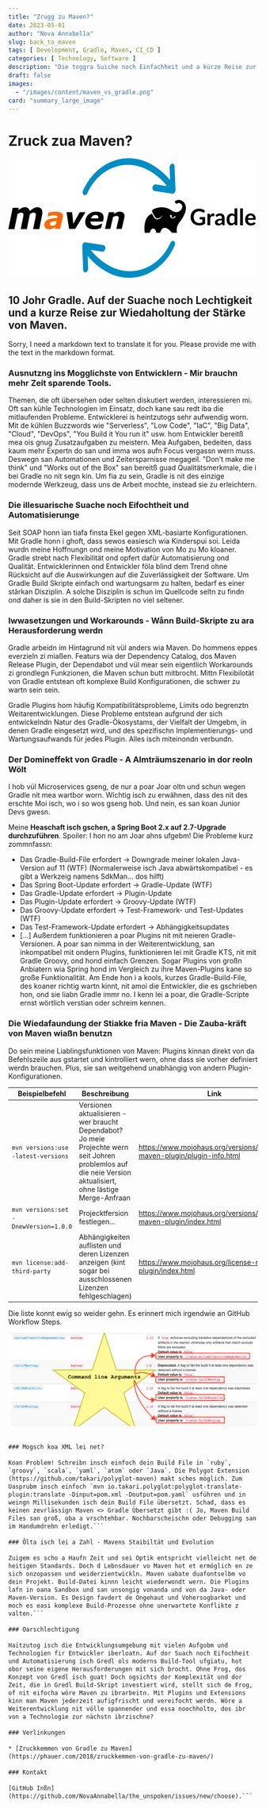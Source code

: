 ```yaml
---
title: "Zrugg zu Maven?"
date: 2023-05-01
author: "Nova Annabella"
slug: back_to_maven
tags: [ Development, Gradle, Maven, CI_CD ]
categories: [ Technology, Software ]
description: "Die toggra Suiche noch Einfachheit und a kürze Reise zur Wiedahentdeckung der Macht von Maven."
draft: false
images:
  - "/images/content/maven_vs_gradle.png"
card: "summary_large_image"
---
```



# Zruck zua Maven?

[![maven_vs_gradle](/images/content/maven_vs_gradle.png)](https://phauer.com/2018/gscheiter-umsteig-von-gradle-zu-maven/)

## 10 Johr Gradle. Auf der Suache noch Lechtigkeit und a kurze Reise zur Wiedaholtung der Stärke von Maven.

Sorry, I need a markdown text to translate it for you. Please provide me with the text in the markdown format.

### Ausnutzng ins Mogglichste von Entwicklern - Mir brauchn mehr Zeit sparende Tools.

Themen, die oft übersehen oder selten diskutiert werden, interessieren mi. Oft san kühle Technologien im Einsatz, doch
kane sau redt iba die mitlaufenden Probleme. Entwicklerei is heintzutogs sehr aufwendig worn. Mit de kühlen Buzzwords
wie "Serverless", "Low Code", "IaC", "Big Data", "Cloud", "DevOps", "You Build it You run it" usw. hom Entwickler
bereitß mea ois gnug Zusatzaufgaben zu meistern. Mea Aufgaben, bedeiten, dass kaum mehr Expertn do san und imma wos aufn
Focus vergassn wern muss. Deswegn san Automationen und Zeitersparnisse megageil. "Don’t make me think" und "Works out of
the Box" san bereitß guad Qualitätsmerkmale, die i bei Gradle no nit segn kin. Um fia zu sein, Gradle is nit des einzige
modernde Werkzeug, dass uns de Arbeit mochte, instead sie zu erleichtern.

### Die illesuarische Suache noch Eifochtheit und Automatisierunge

Seit SOAP honn ian tiafa finsta Ekel gegen XML-basiarte Konfigurationen. Mit Gradle honn i ghoft, dass sewos easiesch wia Kinderspui soi. Leida wurdn meine Hoffnungn ond meine Motivation von Mo zu Mo kloaner. Gradle strebt nach Flexibilität ond opfert dafür Automatisierung ond Qualität. Entwicklerinnen ond Entwickler föla blind dem Trend ohne Rücksicht auf die Auswirkungen auf die Zuverlässigkeit der Software. Um Gradle Build Skripte einfach ond wartungsarm zu halten, bedarf es einer stãrkan Disziplin. A solche Disziplin is schun im Quellcode seltn zu findn ond daher is sie in den Build-Skripten no viel seltener.

### Iwwasetzungen und Workarounds - Wånn Build-Skripte zu ara Herausforderung werdn

Gradle arbeidn im Hintagrund nit vül anders wia Maven. Do hommens eppes everzieln zi miaßen. Featurs wia der 
Dependency Catalog, dos Maven Release Plugin, der Dependabot und vül mear sein eigentlich Workarounds zi grondlegn 
Funkzionen, die Maven schun butt mitbrocht. Mittn Flexibilotät von Gradle entstean oft komplexe Build Konfigurationen, 
die schwer zu wartn sein sein.

Gradle Plugins hom häufig Kompatibilitätsprobleme, Limits odo begrenztn Weitarentwicklungen. Diese Probleme entstean 
aufgrund der sich entwickelndn Natur des Gradle-Ökosystams, der Vielfalt der Umgebm, in denen Gradle eingesetzt 
wird, und des spezifischn Implementierungs- und Wartungsaufwands für jedes Plugin. Alles isch miteinondn verbundn.

### Der Domineffekt von Gradle - A Almträumszenario in dor reoln Wölt

I hob vül Microservices gseng, de nur a poar Joar oltn und schun wegen Gradle nit mea wartbor worn. 
Wichtig isch zu erwähnen, dass des nit des erschte Moi isch, wo i so wos gseng hob. Und nein, es san koan Junior Devs gwesn.

Meine **Heaschaft isch gschen, a Spring Boot 2.x auf 2.7-Upgrade durchzuführen**. Spoiler: I hon no am Joar ahns ufgebm! Die Probleme kurz zommnfassn:

* Das Gradle-Build-File erfordert -> Downgrade meiner lokalen Java-Version auf 11 (WTF) (Normalerweise isch Java 
  abwärtskompatibel - es gibt a Werkzeig namens SdkMan... dos hilft)
* Das Spring Boot-Update erfordert -> Gradle-Update (WTF)
* Das Gradle-Update erfordert -> Plugin-Update
* Das Plugin-Update erfordert -> Groovy-Update (WTF)
* Das Groovy-Update erfordert -> Test-Framework- und Test-Updates (WTF)
* Das Test-Framework-Update erfordert -> Abhängigkeitsupdates
* \[...]
  Außerdem funktionieren a poar Plugins nit mit neieren Gradle-Versionen. A poar san nimma in der Weiterentwicklung, 
  san inkompatibel mit ondern Plugins, funktionieren lei mit Gradle KTS, nit mit Gradle Groovy, ond hond einfach 
  Grenzen. Sogar Plugins von großn Anbiatern wia Spring hond im Vergleich zu ihre Maven-Plugins kane so große 
  Funktionalität. Am Ende hon i a kools, kurzes Gradle-Build-File, des koaner richtig wartn kinnt, nit amoi die 
  Entwickler, die es gschrieben hon, ond sie liabn Gradle immr no. I kenn lei a poar, die Gradle-Scripte ernst wörtlich 
  verstian oder schreim kennen.

### Die Wiedafaundung der Stiakke fria Maven - Die Zauba-kräft von Maven wiaßn benutzn

Do sein meine Liablingsfunktionen von Maven:
Plugins kinnan direkt von da Befehlszeile aus gstartet und kintrolliert wern, ohne dass sie vorher definiert werdn brauchen. Plus, sie san weitgehend unabhängig von andern Plugin-Konfigurationen.

| Beispielbefehl                        | Beschreibung                                                                                                                                                                     | Link                                                                     |
|---------------------------------------|----------------------------------------------------------------------------------------------------------------------------------------------------------------------------------|--------------------------------------------------------------------------|
| `mvn versions:use -latest-versions`   | Versionen aktualisieren - wer braucht Dependabot? Jo meie Projechte wern seit Johren problemlos auf die neie Version aktualisiert, ohne lästige Merge-Anfraan                           | https://www.mojohaus.org/versions/versions-maven-plugin/plugin-info.html |
| `mvn versions:set -DnewVersion=1.0.0` | Projecktfersion festlegen...                                                                                                                                                     | https://www.mojohaus.org/versions/versions-maven-plugin/index.html       |
| `mvn license:add-third-party`         | Abhängigkeiten auflisten und deren Lizenzen anzeigen (kint sogar bei ausschlossenen Lizenzen fehlgeschlagen)                                                                   | https://www.mojohaus.org/license-maven-plugin/index.html                 |

Die liste konnt ewig so weider gehn. Es erinnert mich irgendwie an GitHub Workflow Steps.

![maven_plugin_command_line_args](/images/content/maven_plugin_command_line_args.png)

```

### Mogsch koa XML lei net?

Koan Problem! Schreibn insch einfoch dein Build File in `ruby`, `groovy`, `scala`, `yaml`, `atom` oder `Java`. Die Polygot Extension (https://github.com/takari/polyglot-maven) makt sches möglich. Zum Uasprubm insch einfoch `mvn io.takari.polyglot:polyglot-translate-plugin:translate -Dinput=pom.xml -Doutput=pom.yaml` usführen und in weingn Millisekunden isch dein Build File übersetzt. Schad, dass es keinen zevrlässign Maven <> Gradle Übersetzt gibt :( Jo, Maven Build Files san groß, oba a vrschtehbar. Nochbarscheischn oder Debugging san im Handumdrehn erledigt.```

### Ôlta isch lei a Zahl - Mavens Staibiltät und Evolution

Zuigem es scho a Haufn Zeit und sei Optik entspricht vielleicht net de heitigen Standards. Doch d Lebnsdauer vo Maven hot et ermöglich en ze sich onzopassen und weiderzientwickln. Maven uabate duafontselbm vo dein Projekt. Build-Datei kinnn leicht wiederwondt wern. Die Plugins lafn in oana Sandbox und san unsongig vonanda und von da Java- oder Maven-Version. Es Design favdert de Ongehaut und Vohersogbarket und moch es easi komplexe Build-Prozesse ohne unerwartete Konflikte z valten.```

### Oarschlechtigung

Haitzutog isch die Entwicklungsumgebung mit vielen Aufgobm und Technologien fir Entwickler iberloatn. Auf dor Suach noch Eifochheit und Automatisierung isch Gredl ols moderns Build-Tool ufgiatu, hot obor seine eigene Herausforderungen mit sich brocht. Ohne Frog, dos Konzept von Gredl isch guat! Doch ogsichts dor Komplexität und dor Zeit, die in Gredl Build-Skript investiert wird, stellt sich de Frog, of nit eifocha wöre Maven zu ibrarbeitn. Mit Plugins und Extensions kinn man Maven jederzeit aufigfrischt und vereifocht werdn. Wöre a Weiterentwicklung nit völle spannender und essa noochholto, dos ibr von a Technologie zur nächstn ibrzischne?

### Verlinkungen

* [Zruckkemmen von Gradle zu Maven](https://phauer.com/2018/zruckkemmen-von-gradle-zu-maven/)

### Kontakt

[GitHub Inßn](https://github.com/NovaAnnabella/the_unspoken/issues/new/choose).```
